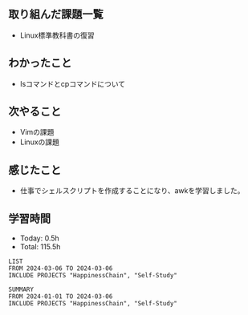 ## 取り組んだ課題一覧
- Linux標準教科書の復習
## わかったこと
- lsコマンドとcpコマンドについて
## 次やること
- Vimの課題
- Linuxの課題
## 感じたこと
- 仕事でシェルスクリプトを作成することになり、awkを学習しました。
## 学習時間
- Today: 0.5h
- Total: 115.5h

```toggl
LIST
FROM 2024-03-06 TO 2024-03-06
INCLUDE PROJECTS "HappinessChain", "Self-Study"
```
```toggl
SUMMARY
FROM 2024-01-01 TO 2024-03-06
INCLUDE PROJECTS "HappinessChain", "Self-Study"
```
